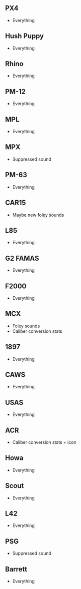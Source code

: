 ## PX4
- Everything

## Hush Puppy
- Everything

## Rhino
- Everything

## PM-12
- Everything

## MPL
- Everything

## MPX
- Suppressed sound

## PM-63
- Everything

## CAR15
- Maybe new foley sounds

## L85
- Everything

## G2 FAMAS
- Everything

## F2000
- Everything

## MCX
- Foley sounds
- Caliber conversion stats

## 1897
- Everything

## CAWS
- Everything

## USAS
- Everything

## ACR
- Caliber conversion stats + icon

## Howa
- Everything

## Scout
- Everything

## L42
- Everything

## PSG
- Suppressed sound

## Barrett
- Everything